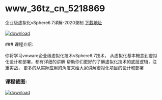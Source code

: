 # www_36tz_cn_5218869
企业级虚拟化vSphere6.7详解-2020录制
[下载地址](http://www.36tz.cn/article/5218869 "下载地址")
<br/></br>[![download](http://36tz.cn/muke_img/2021_03_1-31-300x171.png "下载地址")](http://www.36tz.cn/article/5218869 "下载地址")
<br/></br>### 课程介绍:<br/></br>你将学习vmware企业级虚拟化技术vSphere6.7技术，
从虚拟化基本概念到虚拟化设计和部署，都有详细的讲解
帮助你们更好的了解虚拟化技术的底层逻辑，注重实战，
更多的从实际应用的角度来给大家讲解虚拟化项目的设计和部署

### 课程截图:
[![download](http://36tz.cn/muke_img/2021_03_2-29.png "下载地址")](http://www.36tz.cn/article/5218869 "下载地址")
